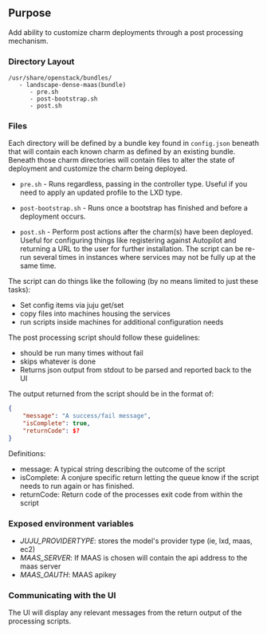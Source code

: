## Purpose

Add ability to customize charm deployments through a post processing mechanism.

### Directory Layout

```
/usr/share/openstack/bundles/
   - landscape-dense-maas(bundle)
      - pre.sh
      - post-bootstrap.sh
      - post.sh
```

### Files

Each directory will be defined by a bundle key found in `config.json` beneath
that will contain each known charm as defined by an existing bundle. Beneath
those charm directories will contain files to alter the state of deployment and
customize the charm being deployed.

* `pre.sh` - Runs regardless, passing in the controller type. Useful if you need to
apply an updated profile to the LXD type.

* `post-bootstrap.sh` - Runs once a bootstrap has finished and before a deployment occurs.

* `post.sh` - Perform post actions after the charm(s) have been deployed. Useful for
configuring things like registering against Autopilot and returning a URL to
the user for further installation. The script can be re-run several times in
instances where services may not be fully up at the same time.

The script can do things like the following (by no means limited to just these tasks):
* Set config items via juju get/set
* copy files into machines housing the services
* run scripts inside machines for additional configuration needs

The post processing script should follow these guidelines:
* should be run many times without fail
* skips whatever is done
* Returns json output from stdout to be parsed and reported back to the UI

The output returned from the script should be in the format of:

```json
{
    "message": "A success/fail message",
    "isComplete": true,
    "returnCode": $?
}
```

Definitions:
* message: A typical string describing the outcome of the script
* isComplete: A conjure specific return letting the queue know if the script needs to run again or has finished.
* returnCode: Return code of the processes exit code from within the script

### Exposed environment variables

* *JUJU_PROVIDERTYPE*: stores the model's provider type (ie, lxd, maas, ec2)
* *MAAS_SERVER*: If MAAS is chosen will contain the api address to the maas server
* *MAAS_OAUTH*: MAAS apikey

### Communicating with the UI

The UI will display any relevant messages from the return output of the processing scripts.
